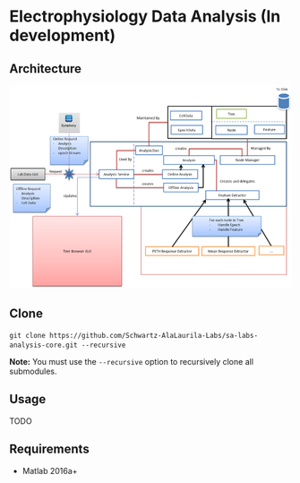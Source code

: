# Electrophysiology Data Analysis (In development)


## Architecture

![Description](etc/architecture.png)

## Clone

`git clone https://github.com/Schwartz-AlaLaurila-Labs/sa-labs-analysis-core.git --recursive`

**Note:** You must use the `--recursive` option to recursively clone all submodules.

## Usage

TODO

## Requirements

- Matlab 2016a+
